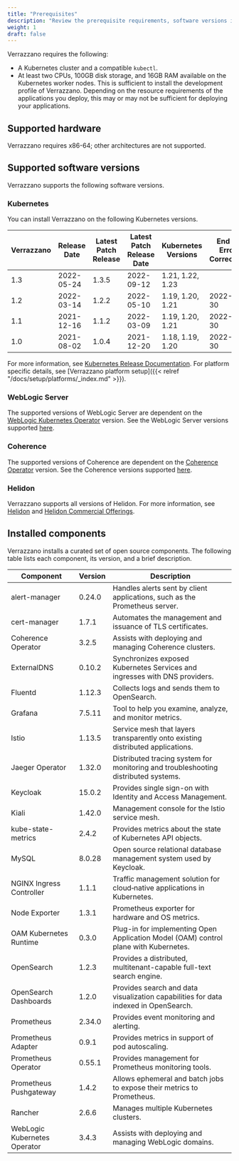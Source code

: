 ```yaml
---
title: "Prerequisites"
description: "Review the prerequisite requirements, software versions installed and supported by Verrazzano"
weight: 1
draft: false
---
```



Verrazzano requires the following:
- A Kubernetes cluster and a compatible `kubectl`.
- At least two CPUs, 100GB disk storage, and 16GB RAM available on the Kubernetes worker nodes.  This is sufficient to install the development profile
  of Verrazzano.  Depending on the resource requirements of the applications you deploy, this may or may not be sufficient for deploying your
  applications.

## Supported hardware
Verrazzano requires x86-64; other architectures are not supported.

## Supported software versions
Verrazzano supports the following software versions.

### Kubernetes
You can install Verrazzano on the following Kubernetes versions.

| Verrazzano | Release Date | Latest Patch Release | Latest Patch Release Date | Kubernetes Versions | End of Error Correction |
|------------|--------------|----------------------|---------------------------|---------------------|-------------------------|
| 1.3        | 2022-05-24   | 1.3.5                | 2022-09-12                | 1.21, 1.22, 1.23    |
| 1.2        | 2022-03-14   | 1.2.2                | 2022-05-10                | 1.19, 1.20, 1.21    | 2022-11-30
| 1.1        | 2021-12-16   | 1.1.2                | 2022-03-09                | 1.19, 1.20, 1.21    | 2022-09-30
| 1.0        | 2021-08-02   | 1.0.4                | 2021-12-20                | 1.18, 1.19, 1.20    | 2022-06-30




For more information, see [Kubernetes Release Documentation](https://kubernetes.io/releases/).
For platform specific details, see [Verrazzano platform setup]({{< relref "/docs/setup/platforms/_index.md" >}}).

### WebLogic Server
The supported versions of WebLogic Server are dependent on the [WebLogic Kubernetes Operator](https://oracle.github.io/weblogic-kubernetes-operator/) version.
See the WebLogic Server versions supported [here](https://oracle.github.io/weblogic-kubernetes-operator/userguide/prerequisites/introduction/).


### Coherence
The supported versions of Coherence are dependent on the [Coherence Operator](https://oracle.github.io/coherence-operator/docs/latest/#/about/01_overview) version.
See the Coherence versions supported [here](https://oracle.github.io/coherence-operator/docs/latest/#/docs/installation/01_installation).

### Helidon
Verrazzano supports all versions of Helidon.  For more information, see [Helidon](https://helidon.io) and
 [Helidon Commercial Offerings](https://support.oracle.com/knowledge/Middleware/2645279_1.html).

## Installed components
Verrazzano installs a curated set of open source components.  The following table lists each
component, its version, and a brief description.

| Component                    | Version | Description                                                                          |
|------------------------------|---------|--------------------------------------------------------------------------------------|
| alert-manager                | 0.24.0  | Handles alerts sent by client applications, such as the Prometheus server.            |
| cert-manager                 | 1.7.1   | Automates the management and issuance of TLS certificates.                           |
| Coherence Operator           | 3.2.5   | Assists with deploying and managing Coherence clusters.                              |
| ExternalDNS                  | 0.10.2  | Synchronizes exposed Kubernetes Services and ingresses with DNS providers.           |
| Fluentd                      | 1.12.3  | Collects logs and sends them to OpenSearch.                                          |
| Grafana                      | 7.5.11  | Tool to help you examine, analyze, and monitor metrics.                                |
| Istio                        | 1.13.5  | Service mesh that layers transparently onto existing distributed applications.       |
| Jaeger Operator              | 1.32.0  | Distributed tracing system for monitoring and troubleshooting distributed systems.   |
| Keycloak                     | 15.0.2  | Provides single sign-on with Identity and Access Management.                         |
| Kiali                        | 1.42.0  | Management console for the Istio service mesh.                                       |
| kube-state-metrics           | 2.4.2   | Provides metrics about the state of Kubernetes API objects.                          |
| MySQL                        | 8.0.28  | Open source relational database management system used by Keycloak.                  |
| NGINX Ingress Controller     | 1.1.1   | Traffic management solution for cloud‑native applications in Kubernetes.             |
| Node Exporter                | 1.3.1   | Prometheus exporter for hardware and OS metrics.                                     |
| OAM Kubernetes Runtime       | 0.3.0   | Plug-in for implementing Open Application Model (OAM) control plane with Kubernetes. |
| OpenSearch                   | 1.2.3   | Provides a distributed, multitenant-capable full-text search engine.                 |
| OpenSearch Dashboards        | 1.2.0   | Provides search and data visualization capabilities for data indexed in OpenSearch.  |
| Prometheus                   | 2.34.0  | Provides event monitoring and alerting.                                              |
| Prometheus Adapter           | 0.9.1   | Provides metrics in support of pod autoscaling.                                      |
| Prometheus Operator          | 0.55.1  | Provides management for Prometheus monitoring tools.                                 |
| Prometheus Pushgateway       | 1.4.2   | Allows ephemeral and batch jobs to expose their metrics to Prometheus.               |
| Rancher                      | 2.6.6   | Manages multiple Kubernetes clusters.                                                |
| WebLogic Kubernetes Operator | 3.4.3   | Assists with deploying and managing WebLogic domains.                                |
